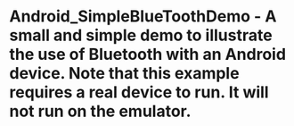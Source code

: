 # Android_SimpleBlueToothDemo - A small and simple demo to illustrate the use of Bluetooth with an Android device. Note that this example requires a real device to run. It will not run on the emulator.
